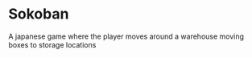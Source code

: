 # Sokoban
A japanese game where the player moves around a warehouse moving boxes to storage locations
